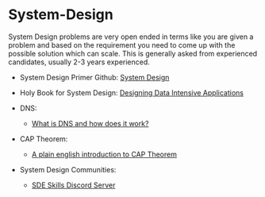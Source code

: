 # System-Design

System Design problems are very open ended in terms like you are given a problem and based on  the requirement you need to come up with the possible solution which can scale.
This is generally asked from experienced candidates, usually 2-3 years experienced. 


* System Design Primer Github:  <a href="https://github.com/donnemartin/system-design-primer" target="_blank"> System Design </a>
* Holy Book for System Design: <a href="https://github.com/jeffrey-xiao/papers/blob/master/textbooks/designing-data-intensive-applications.pdf" target="_blank"> Designing Data Intensive Applications</a>  

* DNS:
    * <a href ="https://www.youtube.com/watch?v=mpQZVYPuDGU" target="_blank">What is DNS and how does it work?</a>
* CAP Theorem:
    * [A plain english introduction to CAP Theorem](http://ksat.me/a-plain-english-introduction-to-cap-theorem)

* System Design Communities: 
   * <a href = "https://sdeskills.com/discord"  target="_blank">SDE Skills Discord Server</a>
